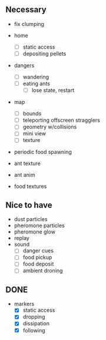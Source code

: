 ## Necessary
- fix clumping
- home
	- [ ] static access
	- [ ] depositing pellets
- dangers
	- [ ] wandering
	- [ ] eating ants
		- [ ] lose state, restart
- map
	- [ ] bounds
	- [ ] teleporting offscreen stragglers
	- [ ] geometry w/collisions
	- [ ] mini view
	- [ ] texture
- periodic food spawning

- ant texture
- ant anim
- food textures

## Nice to have
- dust particles
- pheromone particles
- pheromone glow
- replay
- sound
	- [ ] danger cues
	- [ ] food pickup
	- [ ] food deposit
	- [ ] ambient droning

## DONE
- markers
	- [x] static access
	- [x] dropping
	- [x] dissipation
	- [x] following
